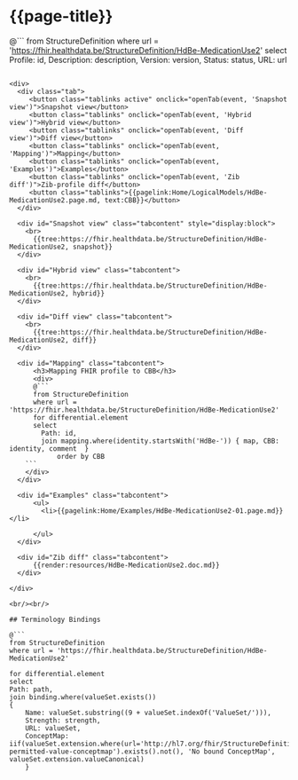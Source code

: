 # {{page-title}}

@```
from StructureDefinition
where url = 'https://fhir.healthdata.be/StructureDefinition/HdBe-MedicationUse2'
select 
Profile: id,
Description: description,
Version: version,
Status: status,
URL: url
```

<div>
  <div class="tab">
     <button class="tablinks active" onclick="openTab(event, 'Snapshot view')">Snapshot view</button>
     <button class="tablinks" onclick="openTab(event, 'Hybrid view')">Hybrid view</button>
     <button class="tablinks" onclick="openTab(event, 'Diff view')">Diff view</button>
     <button class="tablinks" onclick="openTab(event, 'Mapping')">Mapping</button>
     <button class="tablinks" onclick="openTab(event, 'Examples')">Examples</button>
     <button class="tablinks" onclick="openTab(event, 'Zib diff')">Zib-profile diff</button>
     <button class="tablinks">{{pagelink:Home/LogicalModels/HdBe-MedicationUse2.page.md, text:CBB}}</button>
  </div>

  <div id="Snapshot view" class="tabcontent" style="display:block">
    <br>
      {{tree:https://fhir.healthdata.be/StructureDefinition/HdBe-MedicationUse2, snapshot}}
  </div>

  <div id="Hybrid view" class="tabcontent">
    <br>
      {{tree:https://fhir.healthdata.be/StructureDefinition/HdBe-MedicationUse2, hybrid}}
  </div>

  <div id="Diff view" class="tabcontent">
    <br>
      {{tree:https://fhir.healthdata.be/StructureDefinition/HdBe-MedicationUse2, diff}}
  </div>

  <div id="Mapping" class="tabcontent">      
      <h3>Mapping FHIR profile to CBB</h3>
      <div>
      @```
      from StructureDefinition
      where url = 'https://fhir.healthdata.be/StructureDefinition/HdBe-MedicationUse2'
      for differential.element 
      select 
        Path: id,
        join mapping.where(identity.startsWith('HdBe-')) { map, CBB: identity, comment  } 
 			order by CBB 
    ```
    </div>
  </div>

  <div id="Examples" class="tabcontent">
      <ul>
        <li>{{pagelink:Home/Examples/HdBe-MedicationUse2-01.page.md}}</li>
        
      </ul>
  </div>

  <div id="Zib diff" class="tabcontent">
      {{render:resources/HdBe-MedicationUse2.doc.md}}
  </div>

</div>

<br/><br/> 

## Terminology Bindings

@```
from StructureDefinition
where url = 'https://fhir.healthdata.be/StructureDefinition/HdBe-MedicationUse2'

for differential.element
select
Path: path,
join binding.where(valueSet.exists())
{
	Name: valueSet.substring((9 + valueSet.indexOf('ValueSet/'))),
	Strength: strength,
	URL: valueSet,
	ConceptMap: iif(valueSet.extension.where(url='http://hl7.org/fhir/StructureDefinition/11179-permitted-value-conceptmap').exists().not(), 'No bound ConceptMap', valueSet.extension.valueCanonical)
	}
```  